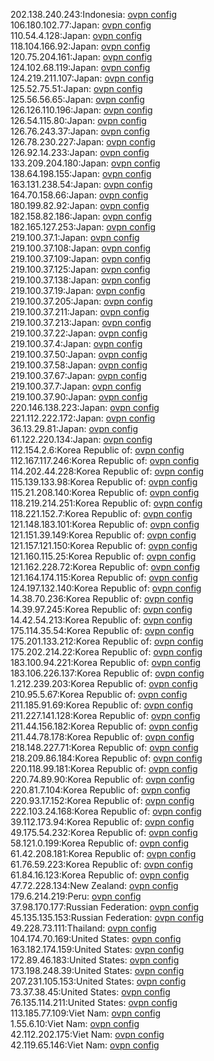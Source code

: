 202.138.240.243:Indonesia: [ovpn config](vpn/202_138_240_243.ovpn)  
106.180.102.77:Japan: [ovpn config](vpn/106_180_102_77.ovpn)  
110.54.4.128:Japan: [ovpn config](vpn/110_54_4_128.ovpn)  
118.104.166.92:Japan: [ovpn config](vpn/118_104_166_92.ovpn)  
120.75.204.161:Japan: [ovpn config](vpn/120_75_204_161.ovpn)  
124.102.68.119:Japan: [ovpn config](vpn/124_102_68_119.ovpn)  
124.219.211.107:Japan: [ovpn config](vpn/124_219_211_107.ovpn)  
125.52.75.51:Japan: [ovpn config](vpn/125_52_75_51.ovpn)  
125.56.56.65:Japan: [ovpn config](vpn/125_56_56_65.ovpn)  
126.126.110.196:Japan: [ovpn config](vpn/126_126_110_196.ovpn)  
126.54.115.80:Japan: [ovpn config](vpn/126_54_115_80.ovpn)  
126.76.243.37:Japan: [ovpn config](vpn/126_76_243_37.ovpn)  
126.78.230.227:Japan: [ovpn config](vpn/126_78_230_227.ovpn)  
126.92.14.233:Japan: [ovpn config](vpn/126_92_14_233.ovpn)  
133.209.204.180:Japan: [ovpn config](vpn/133_209_204_180.ovpn)  
138.64.198.155:Japan: [ovpn config](vpn/138_64_198_155.ovpn)  
163.131.238.54:Japan: [ovpn config](vpn/163_131_238_54.ovpn)  
164.70.158.66:Japan: [ovpn config](vpn/164_70_158_66.ovpn)  
180.199.82.92:Japan: [ovpn config](vpn/180_199_82_92.ovpn)  
182.158.82.186:Japan: [ovpn config](vpn/182_158_82_186.ovpn)  
182.165.127.253:Japan: [ovpn config](vpn/182_165_127_253.ovpn)  
219.100.37.1:Japan: [ovpn config](vpn/219_100_37_1.ovpn)  
219.100.37.108:Japan: [ovpn config](vpn/219_100_37_108.ovpn)  
219.100.37.109:Japan: [ovpn config](vpn/219_100_37_109.ovpn)  
219.100.37.125:Japan: [ovpn config](vpn/219_100_37_125.ovpn)  
219.100.37.138:Japan: [ovpn config](vpn/219_100_37_138.ovpn)  
219.100.37.19:Japan: [ovpn config](vpn/219_100_37_19.ovpn)  
219.100.37.205:Japan: [ovpn config](vpn/219_100_37_205.ovpn)  
219.100.37.211:Japan: [ovpn config](vpn/219_100_37_211.ovpn)  
219.100.37.213:Japan: [ovpn config](vpn/219_100_37_213.ovpn)  
219.100.37.22:Japan: [ovpn config](vpn/219_100_37_22.ovpn)  
219.100.37.4:Japan: [ovpn config](vpn/219_100_37_4.ovpn)  
219.100.37.50:Japan: [ovpn config](vpn/219_100_37_50.ovpn)  
219.100.37.58:Japan: [ovpn config](vpn/219_100_37_58.ovpn)  
219.100.37.67:Japan: [ovpn config](vpn/219_100_37_67.ovpn)  
219.100.37.7:Japan: [ovpn config](vpn/219_100_37_7.ovpn)  
219.100.37.90:Japan: [ovpn config](vpn/219_100_37_90.ovpn)  
220.146.138.223:Japan: [ovpn config](vpn/220_146_138_223.ovpn)  
221.112.222.172:Japan: [ovpn config](vpn/221_112_222_172.ovpn)  
36.13.29.81:Japan: [ovpn config](vpn/36_13_29_81.ovpn)  
61.122.220.134:Japan: [ovpn config](vpn/61_122_220_134.ovpn)  
112.154.2.6:Korea Republic of: [ovpn config](vpn/112_154_2_6.ovpn)  
112.167.117.246:Korea Republic of: [ovpn config](vpn/112_167_117_246.ovpn)  
114.202.44.228:Korea Republic of: [ovpn config](vpn/114_202_44_228.ovpn)  
115.139.133.98:Korea Republic of: [ovpn config](vpn/115_139_133_98.ovpn)  
115.21.208.140:Korea Republic of: [ovpn config](vpn/115_21_208_140.ovpn)  
118.219.214.251:Korea Republic of: [ovpn config](vpn/118_219_214_251.ovpn)  
118.221.152.7:Korea Republic of: [ovpn config](vpn/118_221_152_7.ovpn)  
121.148.183.101:Korea Republic of: [ovpn config](vpn/121_148_183_101.ovpn)  
121.151.39.149:Korea Republic of: [ovpn config](vpn/121_151_39_149.ovpn)  
121.157.121.150:Korea Republic of: [ovpn config](vpn/121_157_121_150.ovpn)  
121.160.115.25:Korea Republic of: [ovpn config](vpn/121_160_115_25.ovpn)  
121.162.228.72:Korea Republic of: [ovpn config](vpn/121_162_228_72.ovpn)  
121.164.174.115:Korea Republic of: [ovpn config](vpn/121_164_174_115.ovpn)  
124.197.132.140:Korea Republic of: [ovpn config](vpn/124_197_132_140.ovpn)  
14.38.70.236:Korea Republic of: [ovpn config](vpn/14_38_70_236.ovpn)  
14.39.97.245:Korea Republic of: [ovpn config](vpn/14_39_97_245.ovpn)  
14.42.54.213:Korea Republic of: [ovpn config](vpn/14_42_54_213.ovpn)  
175.114.35.54:Korea Republic of: [ovpn config](vpn/175_114_35_54.ovpn)  
175.201.133.212:Korea Republic of: [ovpn config](vpn/175_201_133_212.ovpn)  
175.202.214.22:Korea Republic of: [ovpn config](vpn/175_202_214_22.ovpn)  
183.100.94.221:Korea Republic of: [ovpn config](vpn/183_100_94_221.ovpn)  
183.106.226.137:Korea Republic of: [ovpn config](vpn/183_106_226_137.ovpn)  
1.212.239.203:Korea Republic of: [ovpn config](vpn/1_212_239_203.ovpn)  
210.95.5.67:Korea Republic of: [ovpn config](vpn/210_95_5_67.ovpn)  
211.185.91.69:Korea Republic of: [ovpn config](vpn/211_185_91_69.ovpn)  
211.227.141.128:Korea Republic of: [ovpn config](vpn/211_227_141_128.ovpn)  
211.44.156.182:Korea Republic of: [ovpn config](vpn/211_44_156_182.ovpn)  
211.44.78.178:Korea Republic of: [ovpn config](vpn/211_44_78_178.ovpn)  
218.148.227.71:Korea Republic of: [ovpn config](vpn/218_148_227_71.ovpn)  
218.209.86.184:Korea Republic of: [ovpn config](vpn/218_209_86_184.ovpn)  
220.118.99.181:Korea Republic of: [ovpn config](vpn/220_118_99_181.ovpn)  
220.74.89.90:Korea Republic of: [ovpn config](vpn/220_74_89_90.ovpn)  
220.81.7.104:Korea Republic of: [ovpn config](vpn/220_81_7_104.ovpn)  
220.93.17.152:Korea Republic of: [ovpn config](vpn/220_93_17_152.ovpn)  
222.103.24.168:Korea Republic of: [ovpn config](vpn/222_103_24_168.ovpn)  
39.112.173.94:Korea Republic of: [ovpn config](vpn/39_112_173_94.ovpn)  
49.175.54.232:Korea Republic of: [ovpn config](vpn/49_175_54_232.ovpn)  
58.121.0.199:Korea Republic of: [ovpn config](vpn/58_121_0_199.ovpn)  
61.42.208.181:Korea Republic of: [ovpn config](vpn/61_42_208_181.ovpn)  
61.76.59.223:Korea Republic of: [ovpn config](vpn/61_76_59_223.ovpn)  
61.84.16.123:Korea Republic of: [ovpn config](vpn/61_84_16_123.ovpn)  
47.72.228.134:New Zealand: [ovpn config](vpn/47_72_228_134.ovpn)  
179.6.214.219:Peru: [ovpn config](vpn/179_6_214_219.ovpn)  
37.98.170.177:Russian Federation: [ovpn config](vpn/37_98_170_177.ovpn)  
45.135.135.153:Russian Federation: [ovpn config](vpn/45_135_135_153.ovpn)  
49.228.73.111:Thailand: [ovpn config](vpn/49_228_73_111.ovpn)  
104.174.70.169:United States: [ovpn config](vpn/104_174_70_169.ovpn)  
163.182.174.159:United States: [ovpn config](vpn/163_182_174_159.ovpn)  
172.89.46.183:United States: [ovpn config](vpn/172_89_46_183.ovpn)  
173.198.248.39:United States: [ovpn config](vpn/173_198_248_39.ovpn)  
207.231.105.153:United States: [ovpn config](vpn/207_231_105_153.ovpn)  
73.37.38.45:United States: [ovpn config](vpn/73_37_38_45.ovpn)  
76.135.114.211:United States: [ovpn config](vpn/76_135_114_211.ovpn)  
113.185.77.109:Viet Nam: [ovpn config](vpn/113_185_77_109.ovpn)  
1.55.6.10:Viet Nam: [ovpn config](vpn/1_55_6_10.ovpn)  
42.112.202.175:Viet Nam: [ovpn config](vpn/42_112_202_175.ovpn)  
42.119.65.146:Viet Nam: [ovpn config](vpn/42_119_65_146.ovpn)  
